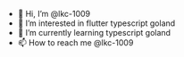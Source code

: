 - 👋 Hi, I’m @lkc-1009
- 👀 I’m interested in flutter typescript goland
- 🌱 I’m currently learning typescript goland
- 📫 How to reach me @lkc-1009

<!---
lkc-1009/lkc-1009 is a ✨ special ✨ repository because its `README.md` (this file) appears on your GitHub profile.
You can click the Preview link to take a look at your changes.
--->
